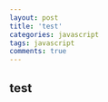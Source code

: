```yaml
---
layout: post
title: 'test'
categories: javascript
tags: javascript
comments: true
---
```



## test
